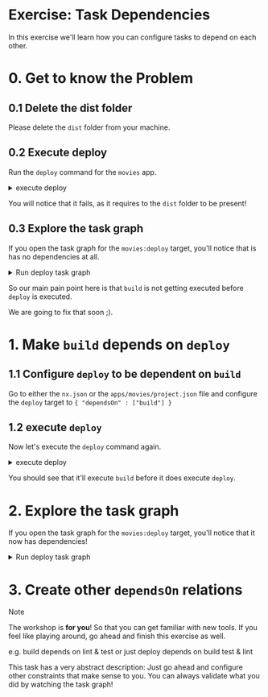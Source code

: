 # Exercise: Task Dependencies

In this exercise we'll learn how you can configure tasks to depend on each other.

# 0. Get to know the Problem

## 0.1 Delete the dist folder

Please delete the `dist` folder from your machine.

## 0.2 Execute deploy

Run the `deploy` command for the `movies` app.

<details>
  <summary>execute deploy</summary>

```bash

npx nx run movies:deploy

```

</details>

You will notice that it fails, as it requires to the `dist` folder to be present!

## 0.3 Explore the task graph

If you open the task graph for the `movies:deploy` target, you'll notice that is has no dependencies at all.

<details>
  <summary>Run deploy task graph</summary>

```bash

npx nx run movies:deploy --graph

```

</details>

So our main pain point here is that `build` is not getting executed before `deploy` is executed.

We are going to fix that soon ;).

# 1. Make `build` depends on `deploy`

## 1.1 Configure `deploy` to be dependent on `build`

Go to either the `nx.json` or the `apps/movies/project.json` file and configure the `deploy` target to `{ "dependsOn" : ["build"] }`

## 1.2 execute `deploy`

Now let's execute the `deploy` command again.

<details>
  <summary>execute deploy</summary>

```bash

npx nx run movies:deploy

```

</details>

You should see that it'll execute `build` before it does execute `deploy`.

# 2. Explore the task graph

If you open the task graph for the `movies:deploy` target, you'll notice that it now has dependencies!

<details>
  <summary>Run deploy task graph</summary>

```bash

npx nx run movies:deploy --graph

```

</details>

# 3. Create other `dependsOn` relations

> [!NOTE]
> The workshop is **for you**! So that you can get familiar with new tools.
> If you feel like playing around, go ahead and finish this exercise as well.

e.g. build depends on lint & test
or just deploy depends on build test & lint

This task has a very abstract description: Just go ahead and configure other constraints that make sense to you.
You can always validate what you did by watching the task graph!
